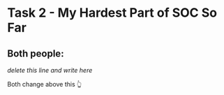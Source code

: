 # Task 2 - My Hardest Part of SOC So Far

## Both people:

_delete this line and write here_

Both change above this 👆
